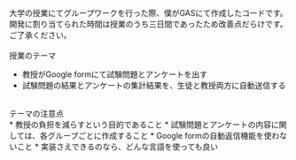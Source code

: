 大学の授業にてグループワークを行った際、僕がGASにて作成したコードです。<br>
開発に割り当てられた時間は授業のうち三日間であったため改善点だらけです。<br>
ご了承ください。
<br>
<br>
授業のテーマ<br>
* 教授がGoogle formにて試験問題とアンケートを出す
* 試験問題の結果とアンケートの集計結果を、生徒と教授両方に自動送信する<br>
<br>
テーマの注意点<br>
* 教授の負担を減らすという目的であること
* 試験問題とアンケートの内容に関しては、各グループごとに作成すること
* Google formの自動返信機能を使わないこと
* 実装さえできるのなら、どんな言語を使っても良い
